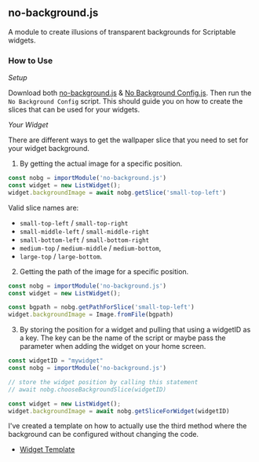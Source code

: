 ## no-background.js

A module to create illusions of transparent backgrounds for Scriptable widgets.

### How to Use

*Setup*

Download both [no-background.js](no-background.js) & [No Background Config.js](No%20Background%20Config.js). Then run the `No Background Config` script. This should guide you on how to create the slices that can be used for your widgets.

*Your Widget*

There are different ways to get the wallpaper slice that you need to set for your widget background.

1. By getting the actual image for a specific position.

```javascript
const nobg = importModule('no-background.js')
const widget = new ListWidget();
widget.backgroundImage = await nobg.getSlice('small-top-left')
```

Valid slice names are:
- `small-top-left` / `small-top-right`
- `small-middle-left` / `small-middle-right`
- `small-bottom-left` / `small-bottom-right`
- `medium-top` /  `medium-middle` / `medium-bottom`, 
- `large-top` / `large-bottom`.

2. Getting the path of the image for a specific position. 

```javascript
const nobg = importModule('no-background.js')
const widget = new ListWidget();

const bgpath = nobg.getPathForSlice('small-top-left')
widget.backgroundImage = Image.fromFile(bgpath)
```

3. By storing the position for a widget and pulling that using a widgetID as a key. The key can be the name of the script or maybe pass the parameter when adding the widget on your home screen.

```javascript
const widgetID = "mywidget"
const nobg = importModule('no-background.js')

// store the widget position by calling this statement
// await nobg.chooseBackgroundSlice(widgetID)

const widget = new ListWidget();
widget.backgroundImage = await nobg.getSliceForWidget(widgetID)
```

I've created a template on how to actually use the third method where the background can be configured without changing the code.

* [Widget Template](no-bg-widget-template.js)

